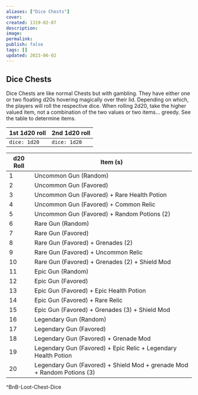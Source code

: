 ```yaml
---
aliases: ["Dice Chests"]
cover: 
created: 1319-02-07
description: 
image: 
permalink: 
publish: false
tags: []
updated: 2023-06-02
---
```


## Dice Chests

Dice Chests are like normal Chests but with gambling. They have either one or two floating d20s hovering magically over their lid. Depending on which, the players will roll the respective dice. When rolling 2d20, take the higher valued item, not a combination of the two values or two items… greedy. See the table to determine items.

| 1st 1d20 roll | 2nd 1d20 roll |
| ------------- | ------------- |
| `dice: 1d20`  | `dice: 1d20`  |

| **d20 Roll** | **Item (s)**                                                   |
| ------------ | -------------------------------------------------------------- |
| 1            | Uncommon Gun (Random)                                          |
| 2            | Uncommon Gun (Favored)                                         |
| 3            | Uncommon Gun (Favored) + Rare Health Potion                    |
| 4            | Uncommon Gun (Favored) + Common Relic                          |
| 5            | Uncommon Gun (Favored) + Random Potions (2)                    |
| 6            | Rare Gun (Random)                                              |
| 7            | Rare Gun (Favored)                                             |
| 8            | Rare Gun (Favored) + Grenades (2)                              |
| 9            | Rare Gun (Favored) + Uncommon Relic                            |
| 10           | Rare Gun (Favored) + Grenades (2) + Shield Mod                 |
| 11           | Epic Gun (Random)                                              |
| 12           | Epic Gun (Favored)                                             |
| 13           | Epic Gun (Favored) + Epic Health Potion                        |
| 14           | Epic Gun (Favored) + Rare Relic                                |
| 15           | Epic Gun (Favored) + Grenades (3) + Shield Mod                 |
| 16           | Legendary Gun (Random)                                         |
| 17           | Legendary Gun (Favored)                                        |
| 18           | Legendary Gun (Favored) + Grenade Mod                          |
| 19           | Legendary Gun (Favored) + Epic Relic + Legendary Health Potion |
| 20           | Legendary Gun (Favored) + Shield Mod + grenade Mod + Random Potions (3)                                                              |
^BnB-Loot-Chest-Dice